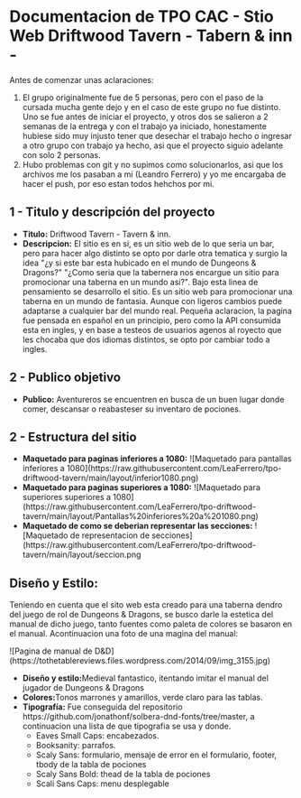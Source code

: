 <h1> Documentacion de TPO CAC - Stio Web Driftwood Tavern - Tabern & inn -</h1

<h3>Antes de comenzar unas aclaraciones:</h3>
<ol>
  <li>El grupo originalmente fue de 5 personas, pero con el paso de la cursada mucha gente dejo y en el caso de este grupo no fue distinto.
Uno se fue antes de iniciar el proyecto, y otros dos se salieron a 2 semanas de la entrega y con el trabajo ya iniciado, honestamente hubiese sido muy injusto tener que desechar el trabajo hecho o ingresar a otro grupo con trabajo ya hecho, asi que el proyecto siguio adelante con solo 2 personas.</li>
   <li>Hubo problemas con git y no supimos como solucionarlos, asi que los archivos me los pasaban a mi (Leandro Ferrero) y yo me encargaba de hacer el push, por eso estan todos hehchos por mi.</li>
</ol>

<h2>1 - Titulo y descripción del proyecto</h2>

<ul>
  <li>
    <b>Titulo:</b> Driftwood Tavern - Tavern & inn.
  </li>
  <li>
    <b>Descripcion:</b> El sitio es en si, es un sitio web de lo que seria un bar, pero para hacer algo distinto se opto por darle otra tematica y surgio la idea "¿y       si este bar esta hubicado en el mundo de Dungeons & Dragons?" "¿Como seria que la tabernera nos encargue un sitio para promocionar una taberna en un mundo asi?".
    Bajo esta linea de pensamiento se desarrollo el sitio. Es un sitio web para promocionar una taberna en un mundo de fantasia. Aunque con ligeros cambios puede 
    adaptarse a cualquier bar del mundo real.
    Pequeña aclaracion, la pagina fue pensada en español en un principio, pero como la API consumida esta en ingles, y en base a testeos de usuarios agenos al royecto      que les chocaba que dos idiomas distintos, se opto por cambiar todo a ingles. 
  </li>
</ul>

<h2>2 - Publico objetivo</h2>
<ul>
  <li><b>Publico:</b> Aventureros se encuentren en busca de un buen lugar donde comer, descansar o reabasteser su inventaro de pociones.</li>
</ul>

<h2>2 - Estructura del sitio</h2>
<ul>
  <li><b>Maquetado para paginas inferiores a 1080:</b> ![Maquetado para pantallas inferiores a 1080](https://raw.githubusercontent.com/LeaFerrero/tpo-driftwood-tavern/main/layout/inferior1080.png)
  </li>
  <li><b>Maquetado para paginas superiores a 1080:</b>
    ![Maquetado para superiores superiores a 1080](https://raw.githubusercontent.com/LeaFerrero/tpo-driftwood-tavern/main/layout/Pantallas%20inferiores%20a%201080.png)   </li>
  <li><b>Maquetado de como se deberian representar las secciones:</b>
    ![Maquetado de representacion de secciones](https://raw.githubusercontent.com/LeaFerrero/tpo-driftwood-tavern/main/layout/seccion.png
  </li>
</ul>

<h2>Diseño y Estilo:</h2>
<p>Teniendo en cuenta que el sito web esta creado para una taberna dendro del juego de rol de Dungeons & Dragons, se busco darle la estetica del manual de dicho juego, tanto fuentes como paleta de colores se basaron en el manual.
Acontinuacion una foto de una magina del manual:</p>
![Pagina de manual de D&D](https://tothetablereviews.files.wordpress.com/2014/09/img_3155.jpg)

<ul>
  <li><b>Diseño y estilo:</b>Medieval fantastico, itentando imitar el manual del jugador de Dungeons & Dragons</li>
  <li><b>Colores:</b>Tonos marrones y amarillos, verde claro para las tablas.</li>
  <li><b>Tipografía:</b> Fue conseguida del repositorio https://github.com/jonathonf/solbera-dnd-fonts/tree/master, a continuacion una lista de que tipografia se usa y   donde. 
    <ul>
      <li>Eaves Small Caps: encabezados.
      <li>Booksanity: parrafos. </li>
      <li>Scaly Sans: formulario, mensaje de error en el formulario, footer, tbody de la tabla de pociones</li>
      <li>Scaly Sans Bold: thead de la tabla de pociones</li>
      <li>Scali Sans Caps: menu desplegable</li>
    </ul>
</ul>

